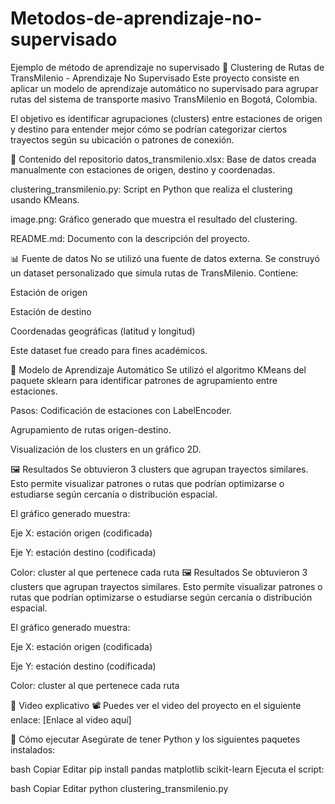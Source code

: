 # Metodos-de-aprendizaje-no-supervisado
Ejemplo de método de aprendizaje no supervisado
🚌 Clustering de Rutas de TransMilenio - Aprendizaje No Supervisado
Este proyecto consiste en aplicar un modelo de aprendizaje automático no supervisado para agrupar rutas del sistema de transporte masivo TransMilenio en Bogotá, Colombia.

El objetivo es identificar agrupaciones (clusters) entre estaciones de origen y destino para entender mejor cómo se podrían categorizar ciertos trayectos según su ubicación o patrones de conexión.

📁 Contenido del repositorio
datos_transmilenio.xlsx: Base de datos creada manualmente con estaciones de origen, destino y coordenadas.

clustering_transmilenio.py: Script en Python que realiza el clustering usando KMeans.

image.png: Gráfico generado que muestra el resultado del clustering.

README.md: Documento con la descripción del proyecto.

📊 Fuente de datos
No se utilizó una fuente de datos externa. Se construyó un dataset personalizado que simula rutas de TransMilenio. Contiene:

Estación de origen

Estación de destino

Coordenadas geográficas (latitud y longitud)

Este dataset fue creado para fines académicos.

🧠 Modelo de Aprendizaje Automático
Se utilizó el algoritmo KMeans del paquete sklearn para identificar patrones de agrupamiento entre estaciones.

Pasos:
Codificación de estaciones con LabelEncoder.

Agrupamiento de rutas origen-destino.

Visualización de los clusters en un gráfico 2D.

🖼️ Resultados
Se obtuvieron 3 clusters que agrupan trayectos similares. Esto permite visualizar patrones o rutas que podrían optimizarse o estudiarse según cercanía o distribución espacial.

El gráfico generado muestra:

Eje X: estación origen (codificada)

Eje Y: estación destino (codificada)

Color: cluster al que pertenece cada ruta
🖼️ Resultados
Se obtuvieron 3 clusters que agrupan trayectos similares. Esto permite visualizar patrones o rutas que podrían optimizarse o estudiarse según cercanía o distribución espacial.

El gráfico generado muestra:

Eje X: estación origen (codificada)

Eje Y: estación destino (codificada)

Color: cluster al que pertenece cada ruta

🎥 Video explicativo
📽️ Puedes ver el video del proyecto en el siguiente enlace:
[Enlace al video aquí]

📌 Cómo ejecutar
Asegúrate de tener Python y los siguientes paquetes instalados:

bash
Copiar
Editar
pip install pandas matplotlib scikit-learn
Ejecuta el script:

bash
Copiar
Editar
python clustering_transmilenio.py


